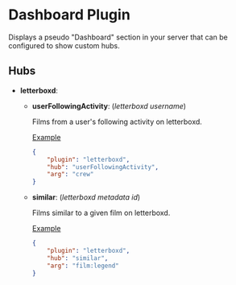 # Dashboard Plugin

Displays a pseudo "Dashboard" section in your server that can be configured to show custom hubs.

## Hubs

- **letterboxd**:

	- **userFollowingActivity**: (*letterboxd username*)
		
		Films from a user's following activity on letterboxd.
		
		[Example](https://letterboxd.com/crew/activity/following/)
		```json
		{
			"plugin": "letterboxd",
			"hub": "userFollowingActivity",
			"arg": "crew"
		}
		```

	- **similar**: (*letterboxd metadata id*)

		Films similar to a given film on letterboxd.

		[Example](https://letterboxd.com/film/legend/similar/)
		```json
		{
			"plugin": "letterboxd",
			"hub": "similar",
			"arg": "film:legend"
		}
		```
